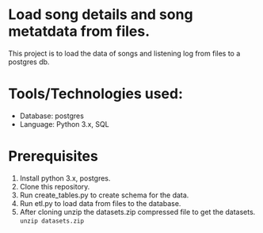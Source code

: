 # Load song details and song metatdata from files.
This project is to load the data of songs and listening log from files to a postgres db.
# Tools/Technologies used:
* Database: postgres
* Language: Python 3.x, SQL

# Prerequisites
1. Install python 3.x, postgres.
2. Clone this repository.
3. Run create_tables.py to create schema for the data.
4. Run etl.py to load data from files to the database.
5. After cloning unzip the datasets.zip compressed file to get the datasets.
    `unzip datasets.zip`
